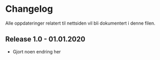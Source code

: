 # Changelog
Alle oppdateringer relatert til nettsiden vil bli dokumentert i denne filen.

## Release 1.0 - 01.01.2020
- Gjort noen endring her
